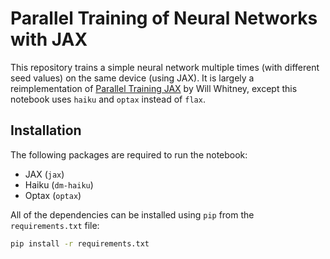 # Parallel Training of Neural Networks with JAX

This repository trains a simple neural network multiple times (with different seed values) on the same device (using JAX).
It is largely a reimplementation of [Parallel Training JAX](https://willwhitney.com/parallel-training-jax.html) by Will Whitney, except this notebook uses `haiku` and `optax` instead of `flax`.

## Installation

The following packages are required to run the notebook:

- JAX (`jax`)
- Haiku (`dm-haiku`)
- Optax (`optax`)

All of the dependencies can be installed using `pip` from the `requirements.txt` file:

```bash
pip install -r requirements.txt
```

